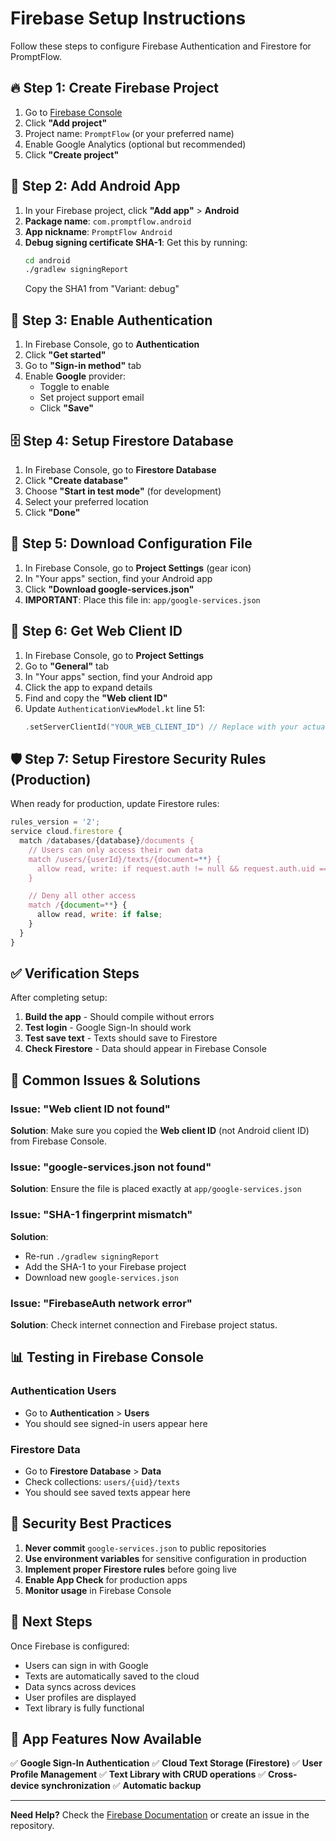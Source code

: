 # Firebase Setup Instructions

Follow these steps to configure Firebase Authentication and Firestore for PromptFlow.

## 🔥 Step 1: Create Firebase Project

1. Go to [Firebase Console](https://console.firebase.google.com/)
2. Click **"Add project"**
3. Project name: `PromptFlow` (or your preferred name)
4. Enable Google Analytics (optional but recommended)
5. Click **"Create project"**

## 📱 Step 2: Add Android App

1. In your Firebase project, click **"Add app"** > **Android**
2. **Package name**: `com.promptflow.android`
3. **App nickname**: `PromptFlow Android`
4. **Debug signing certificate SHA-1**: Get this by running:
   ```bash
   cd android
   ./gradlew signingReport
   ```
   Copy the SHA1 from "Variant: debug"

## 🔐 Step 3: Enable Authentication

1. In Firebase Console, go to **Authentication**
2. Click **"Get started"**
3. Go to **"Sign-in method"** tab
4. Enable **Google** provider:
   - Toggle to enable
   - Set project support email
   - Click **"Save"**

## 🗄️ Step 4: Setup Firestore Database

1. In Firebase Console, go to **Firestore Database**
2. Click **"Create database"**
3. Choose **"Start in test mode"** (for development)
4. Select your preferred location
5. Click **"Done"**

## 📄 Step 5: Download Configuration File

1. In Firebase Console, go to **Project Settings** (gear icon)
2. In "Your apps" section, find your Android app
3. Click **"Download google-services.json"**
4. **IMPORTANT**: Place this file in: `app/google-services.json`

## 🔧 Step 6: Get Web Client ID

1. In Firebase Console, go to **Project Settings**
2. Go to **"General"** tab
3. In "Your apps" section, find your Android app
4. Click the app to expand details
5. Find and copy the **"Web client ID"**
6. Update `AuthenticationViewModel.kt` line 51:
   ```kotlin
   .setServerClientId("YOUR_WEB_CLIENT_ID") // Replace with your actual Web Client ID
   ```

## 🛡️ Step 7: Setup Firestore Security Rules (Production)

When ready for production, update Firestore rules:

```javascript
rules_version = '2';
service cloud.firestore {
  match /databases/{database}/documents {
    // Users can only access their own data
    match /users/{userId}/texts/{document=**} {
      allow read, write: if request.auth != null && request.auth.uid == userId;
    }

    // Deny all other access
    match /{document=**} {
      allow read, write: if false;
    }
  }
}
```

## ✅ Verification Steps

After completing setup:

1. **Build the app** - Should compile without errors
2. **Test login** - Google Sign-In should work
3. **Test save text** - Texts should save to Firestore
4. **Check Firestore** - Data should appear in Firebase Console

## 🚨 Common Issues & Solutions

### Issue: "Web client ID not found"
**Solution**: Make sure you copied the **Web client ID** (not Android client ID) from Firebase Console.

### Issue: "google-services.json not found"
**Solution**: Ensure the file is placed exactly at `app/google-services.json`

### Issue: "SHA-1 fingerprint mismatch"
**Solution**:
- Re-run `./gradlew signingReport`
- Add the SHA-1 to your Firebase project
- Download new `google-services.json`

### Issue: "FirebaseAuth network error"
**Solution**: Check internet connection and Firebase project status.

## 📊 Testing in Firebase Console

### Authentication Users
- Go to **Authentication** > **Users**
- You should see signed-in users appear here

### Firestore Data
- Go to **Firestore Database** > **Data**
- Check collections: `users/{uid}/texts`
- You should see saved texts appear here

## 🔐 Security Best Practices

1. **Never commit** `google-services.json` to public repositories
2. **Use environment variables** for sensitive configuration in production
3. **Implement proper Firestore rules** before going live
4. **Enable App Check** for production apps
5. **Monitor usage** in Firebase Console

## 🚀 Next Steps

Once Firebase is configured:
- Users can sign in with Google
- Texts are automatically saved to the cloud
- Data syncs across devices
- User profiles are displayed
- Text library is fully functional

## 📱 App Features Now Available

✅ **Google Sign-In Authentication**
✅ **Cloud Text Storage (Firestore)**
✅ **User Profile Management**
✅ **Text Library with CRUD operations**
✅ **Cross-device synchronization**
✅ **Automatic backup**

---

**Need Help?** Check the [Firebase Documentation](https://firebase.google.com/docs) or create an issue in the repository.
